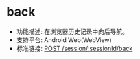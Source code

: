 # back

* 功能描述: 在浏览器历史记录中向后导航。
* 支持平台: Android Web(WebView)
* 标准链接: [POST /session/:sessionId/back](https://w3c.github.io/webdriver/#back)